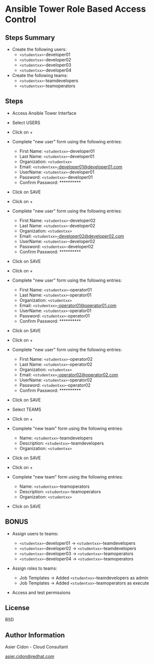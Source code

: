 # Ansible Tower Role Based Access Control

## Steps Summary

- Create the following users:
    -   ``<studentxx>``-developer01
    -   ``<studentxx>``-developer02
    -   ``<studentxx>``-developer03
    -   ``<studentxx>``-developer04
- Create the following teams:
    -   ``<studentxx>``-teamdevelopers
    -   ``<studentxx>``-teamoperators

## Steps

-   Access Ansible Tower Interface
-   Select USERS
-   Click on + 
-   Complete "new user" form using the following entries:
    -   First Name: ``<studentxx>``-developer01
    -   Last Name: ``<studentxx>``-developer01
    -   Organization: ``<studentxx>``
    -   Email: ``<studentxx>``-developer01@developer01.com
    -   UserName: ``<studentxx>``-developer01
    -   Password: ``<studentxx>``-developer01
    -   Confirm Password: **********
-   Click on SAVE
-   Click on + 
-   Complete "new user" form using the following entries:
    -   First Name: ``<studentxx>``-developer02
    -   Last Name: ``<studentxx>``-developer02
    -   Organization: ``<studentxx>``
    -   Email: ``<studentxx>``-developer02@developer02.com
    -   UserName: ``<studentxx>``-developer02
    -   Password: ``<studentxx>``-developer02
    -   Confirm Password: **********
-   Click on SAVE
-   Click on + 
-   Complete "new user" form using the following entries:
    -   First Name: ``<studentxx>``-operator01
    -   Last Name: ``<studentxx>``-operator01
    -   Organization: ``<studentxx>``
    -   Email: ``<studentxx>``-operator01@operator01.com
    -   UserName: ``<studentxx>``-operator01
    -   Password: ``<studentxx>``-operator01
    -   Confirm Password: **********
-   Click on SAVE
-   Click on + 
-   Complete "new user" form using the following entries:
    -   First Name: ``<studentxx>``-operator02
    -   Last Name: ``<studentxx>``-operator02
    -   Organization: ``<studentxx>``
    -   Email: ``<studentxx>``-operator02@operator02.com
    -   UserName: ``<studentxx>``-operator02
    -   Password: ``<studentxx>``-operator02
    -   Confirm Password: **********
-   Click on SAVE

-   Select TEAMS
-   Click on + 
-   Complete "new team" form using the following entries:
    -   Name: ``<studentxx>``-teamdevelopers
    -   Description: ``<studentxx>``-teamdevelopers
    -   Organization: ``<studentxx>``
-   Click on SAVE
-   Click on + 
-   Complete "new team" form using the following entries:
    -   Name: ``<studentxx>``-teamoperators
    -   Description: ``<studentxx>``-teamoperators
    -   Organization: ``<studentxx>``
-   Click on SAVE

## BONUS

- Assign users to teams:
    -   ``<studentxx>``-developer01 -> ``<studentxx>``-teamdevelopers
    -   ``<studentxx>``-developer02 -> ``<studentxx>``-teamdevelopers
    -   ``<studentxx>``-developer03 -> ``<studentxx>``-teamoperators
    -   ``<studentxx>``-developer04 -> ``<studentxx>``-teamoperators

- Assign roles to teams:
    -   Job Templates -> Added ``<studentxx>``-teamdevelopers as admin
    -   Job Templates -> Added ``<studentxx>``-teamoperators as execute

- Access and test permissions

License
-------

BSD

Author Information
------------------

 Asier Cidon - Cloud Consultant

 asier.cidon@redhat.com

